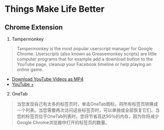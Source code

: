 # Things Make Life Better

## Chrome Extension

1. Tampermonkey

  > Tampermonkey is the most popular userscript manager for Google Chrome. Userscripts (also known as Greasemonkey scripts) are little computer programs that for example add a download button to the YouTube page, cleanup your Facebook timeline or help playing an online game.

  - [Download YouTube Videos as MP4](https://greasyfork.org/zh-CN/scripts/1317-download-youtube-videos-as-mp4)
  - [YouTube +](https://greasyfork.org/zh-CN/scripts/9932-youtube)

2. OneTab

  > 当您发现自己有太多的标签页时，单击OneTab图标，将所有标签页转换成一个列表。当您需要再次访问这些标签页时，可以单独或全部恢复它们。当您的标签页位于OneTab列表时，您将节省高达95％的内存，因为你将减少Google Chrome浏览器中打开的标签页的数量。
